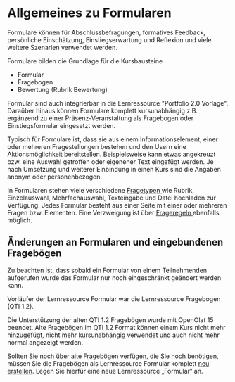 # Allgemeines zu Formularen

Formulare können für Abschlussbefragungen, formatives Feedback, persönliche
Einschätzung, Einstiegserwartung und Reflexion und viele weitere Szenarien
verwendet werden.

Formulare bilden die Grundlage für die Kursbausteine

  * Formular
  * Fragebogen
  * Bewertung (Rubrik Bewertung)

Formular sind auch integrierbar in die Lernressource "Portfolio 2.0 Vorlage".
Daraüber hinaus können Formulare komplett kursunabhängig z.B. ergänzend zu
einer Präsenz-Veranstaltung als Fragebogen oder Einstiegsformular eingesetzt
werden.

Typisch für Formulare ist, dass sie aus einem Informationselement, einer oder
mehreren Fragestellungen bestehen und den Usern eine Aktionsmöglichkeit
bereitstellen. Beispielsweise kann etwas angekreuzt bzw. eine Auswahl
getroffen oder eigenener Text eingefügt werden. Je nach Umsetzung und weiterer
Einbindung in einen Kurs sind die Angaben anonym oder personenbezogen.

In Formularen stehen viele verschiedene [Fragetypen ](Formular+Editor.html)wie
Rubrik, Einzelauswahl, Mehrfachauswahl, Texteingabe und Datei hochladen zur
Verfügung. Jedes Formular besteht aus einer Seite mit einer oder mehreren
Fragen bzw. Elementen. Eine Verzweigung ist über [Frageregeln
](Frageregeln.html)ebenfalls möglich.

##  Änderungen an Formularen und eingebundenen Fragebögen

Zu beachten ist, dass sobald ein Formular von einem Teilnehmenden aufgerufen
wurde das Formular nur noch eingeschränkt geändert werden kann.

  

Vorläufer der Lernressource Formular war die Lernressource Fragebogen (QTI
1.2).

Die Unterstützung der alten QTI 1.2 Fragebögen wurde mit OpenOlat 15 beendet.
Alte Fragebögen im QTI 1.2 Format können einem Kurs nicht mehr hinzugefügt,
nicht mehr kursunabhängig verwendet und auch nicht mehr normal angezeigt
werden.

Sollten Sie noch über alte Fragebögen verfügen, die Sie noch benötigen, müssen
Sie die Fragebögen als Lernressource Formular komplett [neu
erstellen](https://confluence.openolat.org/display/OO161DE/4+Schritte+zu+Ihrem+Fragebogen).
Legen Sie hierfür eine neue Lernressource „Formular“ an.

